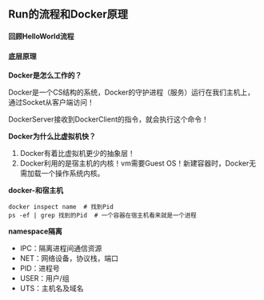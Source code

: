 ## Run的流程和Docker原理

#### 回顾HelloWorld流程



#### 底层原理

**Docker是怎么工作的？**

Docker是一个CS结构的系统，Docker的守护进程（服务）运行在我们主机上，通过Socket从客户端访问！

DockerServer接收到DockerClient的指令，就会执行这个命令！



**Docker为什么比虚拟机快？**

1. Docker有着比虚拟机更少的抽象层！
2. Docker利用的是宿主机的内核！vm需要Guest OS！新建容器时，Docker无需加载一个操作系统内核。





**docker-和宿主机**

```shell
docker inspect name  # 找到Pid
ps -ef | grep 找到的Pid  # 一个容器在宿主机看来就是一个进程
```



**namespace隔离**

- IPC：隔离进程间通信资源
- NET：网络设备，协议栈，端口
- PID：进程号
- USER：用户/组
- UTS：主机名及域名
























